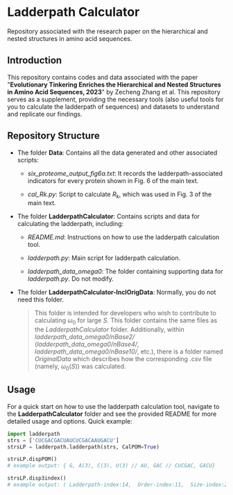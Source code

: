# Ladderpath Calculator

Repository associated with the research paper on the hierarchical and nested structures in amino acid sequences.


## Introduction

This repository contains codes and data associated with the paper "**Evolutionary Tinkering Enriches the Hierarchical and Nested Structures in Amino Acid Sequences, 2023**" by Zecheng Zhang et al. This repository serves as a supplement, providing the necessary tools (also useful tools for you to calculate the ladderpath of sequences) and datasets to understand and replicate our findings.


## Repository Structure
- The folder **Data**: Contains all the data generated and other associated scripts:

    - *six_proteome_output_fig6a.txt*: It records the ladderpath-associated indicators for every protein shown in Fig. 6 of the main text.

    - *cal_Rk.py*: Script to calculate $R_k$, which was used in Fig. 3 of the main text.


- The folder **LadderpathCalculator**: Contains scripts and data for calculating the ladderpath, including:

    - *README.md*: Instructions on how to use the ladderpath calculation tool.

    - *ladderpath.py*: Main script for ladderpath calculation.

    - *ladderpath_data_omega0*: The folder containing supporting data for *ladderpath.py*. Do not modify.


- The folder **LadderpathCalculator-InclOrigData**: Normally, you do not need this folder. 
    > This folder is intended for developers who wish to contribute to calculating $\omega_0$ for large $S$. This folder contains the same files as the *LadderpathCalculator* folder. Additionally, within *ladderpath_data_omega0/nBase2/* (*ladderpath_data_omega0/nBase4/*, *ladderpath_data_omega0/nBase10/*, etc.), there is a folder named *OriginalData* which describes how the corresponding .csv file (namely, $\omega_0(S)$) was calculated.




## Usage

For a quick start on how to use the ladderpath calculation tool, navigate to the **LadderpathCalculator** folder and see the provided README for more detailed usage and options. Quick example:

```python
import ladderpath
strs = ['CUCGACGACUAUCUCGACAAUGACU']
strsLP = ladderpath.ladderpath(strs, CalPOM=True)

strsLP.dispPOM()
# example output: { G, A(3), C(3), U(3) // AU, GAC // CUCGAC, GACU}

strsLP.disp3index()
# example output: ( Ladderpath-index:14,  Order-index:11,  Size-index:25 )
```
